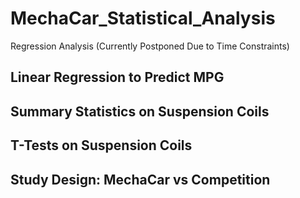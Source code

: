 # MechaCar_Statistical_Analysis
Regression Analysis (Currently Postponed Due to Time Constraints)

## Linear Regression to Predict MPG

## Summary Statistics on Suspension Coils

## T-Tests on Suspension Coils

## Study Design: MechaCar vs Competition
